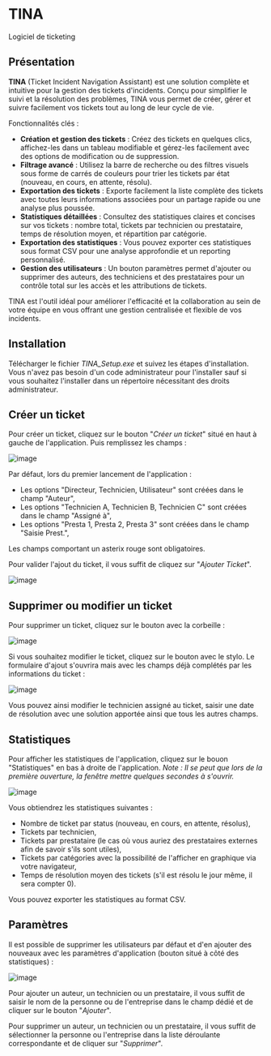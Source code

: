 # TINA
Logiciel de ticketing

## Présentation

**TINA** (Ticket Incident Navigation Assistant) est une solution complète et intuitive pour la gestion des tickets d'incidents. Conçu pour simplifier le suivi et la résolution des problèmes, TINA vous permet de créer, gérer et suivre facilement vos tickets tout au long de leur cycle de vie.

Fonctionnalités clés :

- **Création et gestion des tickets** : Créez des tickets en quelques clics, affichez-les dans un tableau modifiable et gérez-les facilement avec des options de modification ou de suppression.
- **Filtrage avancé** : Utilisez la barre de recherche ou des filtres visuels sous forme de carrés de couleurs pour trier les tickets par état (nouveau, en cours, en attente, résolu).
- **Exportation des tickets** : Exporte facilement la liste complète des tickets avec toutes leurs informations associées pour un partage rapide ou une analyse plus poussée.
- **Statistiques détaillées** : Consultez des statistiques claires et concises sur vos tickets : nombre total, tickets par technicien ou prestataire, temps de résolution moyen, et répartition par catégorie.
- **Exportation des statistiques** : Vous pouvez exporter ces statistiques sous format CSV pour une analyse approfondie et un reporting personnalisé.
- **Gestion des utilisateurs** : Un bouton paramètres permet d'ajouter ou supprimer des auteurs, des techniciens et des prestataires pour un contrôle total sur les accès et les attributions de tickets.

TINA est l'outil idéal pour améliorer l'efficacité et la collaboration au sein de votre équipe en vous offrant une gestion centralisée et flexible de vos incidents.

## Installation
Télécharger le fichier *TINA_Setup.exe* et suivez les étapes d'installation.
Vous n'avez pas besoin d'un code administrateur pour l'installer sauf si vous souhaitez l'installer dans un répertoire nécessitant des droits administrateur.

## Créer un ticket
Pour créer un ticket, cliquez sur le bouton "*Créer un ticket*" situé en haut à gauche de l'application. 
Puis remplissez les champs : 

![image](https://github.com/user-attachments/assets/8173f801-940b-4548-ad7a-79dae77e5093)

Par défaut, lors du premier lancement de l'application :
- Les options "Directeur, Technicien, Utilisateur" sont créées dans le champ "Auteur",
- Les options "Technicien A, Technicien B, Technicien C" sont créées dans le champ "Assigné à",
- Les options "Presta 1, Presta 2, Presta 3" sont créées dans le champ "Saisie Prest.",

Les champs comportant un asterix rouge sont obligatoires.

Pour valider l'ajout du ticket, il vous suffit de cliquez sur "*Ajouter Ticket*".

![image](https://github.com/user-attachments/assets/89d671d9-6278-48e8-b170-edada470fff4)

## Supprimer ou modifier un ticket
Pour supprimer un ticket, cliquez sur le bouton avec la corbeille :

![image](https://github.com/user-attachments/assets/5f91155d-ff84-432a-85f3-39c077be0e28)

Si vous souhaitez modifier le ticket, cliquez sur le bouton avec le stylo.
Le formulaire d'ajout s'ouvrira mais avec les champs déjà complétés par les informations du ticket :

![image](https://github.com/user-attachments/assets/ed9c4365-12d7-410a-b922-04140706f222)

Vous pouvez ainsi modifier le technicien assigné au ticket, saisir une date de résolution avec une solution apportée ainsi que tous les autres champs.

## Statistiques

Pour afficher les statistiques de l'application, cliquez sur le bouon "Statistiques" en bas à droite de l'application.
*Note : Il se peut que lors de la première ouverture, la fenêtre mettre quelques secondes à s'ouvrir.*

![image](https://github.com/user-attachments/assets/0245ac4e-8e6f-41c4-9d62-d572ef607531)

Vous obtiendrez les statistiques suivantes :
- Nombre de ticket par status (nouveau, en cours, en attente, résolus),
- Tickets par technicien,
- Tickets par prestataire (le cas où vous auriez des prestataires externes afin de savoir s'ils sont utiles),
- Tickets par catégories avec la possibilité de l'afficher en graphique via votre navigateur,
- Temps de résolution moyen des tickets (s'il est résolu le jour même, il sera compter 0).

Vous pouvez exporter les statistiques au format CSV.

## Paramètres
Il est possible de supprimer les utilisateurs par défaut et d'en ajouter des nouveaux avec les paramètres d'application (bouton situé à côté des statistiques) :

![image](https://github.com/user-attachments/assets/ea873351-50ee-48c6-8682-914182f485a4)

Pour ajouter un auteur, un technicien ou un prestataire, il vous suffit de saisir le nom de la personne ou de l'entreprise dans le champ dédié et de cliquer sur le bouton "*Ajouter*".

Pour supprimer un auteur, un technicien ou un prestataire, il vous suffit de sélectionner la personne ou l'entreprise dans la liste déroulante correspondante et de cliquer sur "*Supprimer*".

